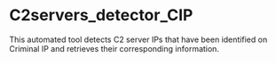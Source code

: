 # C2servers_detector_CIP
This automated tool detects C2 server IPs that have been identified on Criminal IP and retrieves their corresponding information.
